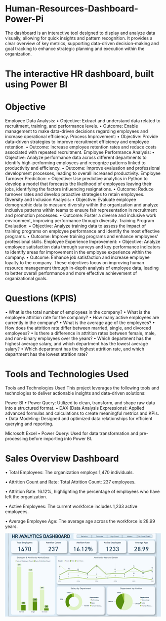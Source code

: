 # Human-Resources-Dashboard-Power-Pi
The dashboard is an interactive tool designed to display and analyze data visually, allowing for quick insights and pattern recognition. It provides a clear overview of key metrics, supporting data-driven decision-making and goal tracking to enhance strategic planning and execution within the organization.

# The interactive HR dashboard, built using Power BI

# Objective

Employee Data Analysis: • Objective: Extract and understand data related to recruitment, training, and performance levels. • Outcome: Enable management to make data-driven decisions regarding employees and increase operational efficiency.
Process Improvement: • Objective: Provide data-driven strategies to improve recruitment efficiency and employee retention. • Outcome: Increase employee retention rates and reduce costs associated with repeated recruitment.
Employee Performance Analysis: • Objective: Analyze performance data across different departments to identify high-performing employees and recognize patterns linked to productivity and efficiency. • Outcome: Improve evaluation and professional development processes, leading to overall increased productivity.
Employee Turnover Prediction: • Objective: Use predictive analytics in Python to develop a model that forecasts the likelihood of employees leaving their jobs, identifying the factors influencing resignations. • Outcome: Reduce turnover rates and develop proactive strategies to retain employees.
Diversity and Inclusion Analysis: • Objective: Evaluate employee demographic data to measure diversity within the organization and analyze inclusive patterns within teams to ensure fair representation in recruitment and promotion processes. • Outcome: Foster a diverse and inclusive work environment, improving performance through diversity.
Training Program Evaluation: • Objective: Analyze training data to assess the impact of training programs on employee performance and identify the most effective programs. • Outcome: Improve training programs and enhance employees' professional skills.
Employee Experience Improvement: • Objective: Analyze employee satisfaction data through surveys and key performance indicators to identify areas for improvement in the employee experience within the company. • Outcome: Enhance job satisfaction and increase employee loyalty to the company. These objectives focus on improving human resource management through in-depth analysis of employee data, leading to better overall performance and more effective achievement of organizational goals.


# Questions (KPIS)

• What is the total number of employees in the company?
• What is the employee attrition rate for the company?
• How many active employees are currently in the company?
• What is the average age of the employees?
• How does the attrition rate differ between married, single, and divorced employees?
• Is there a difference in attrition rates between female, male, and non-binary employees over the years?
• Which department has the highest average salary, and which department has the lowest average salary?
• Which department has the highest attrition rate, and which department has the lowest attrition rate?



# Tools and Technologies Used

Tools and Technologies Used
This project leverages the following tools and technologies to deliver actionable insights and data-driven solutions:

Power BI
• Power Query: Utilized to clean, transform, and shape raw data into a structured format.
• DAX (Data Analysis Expressions): Applied advanced formulas and calculations to create meaningful metrics and KPIs.
• Data Modeling: Designed and optimized data relationships for efficient querying and reporting.

Microsoft Excel
• Power Query: Used for data transformation and pre-processing before importing into Power BI.


# Sales Overview Dashboard

• Total Employees:
The organization employs 1,470 individuals.

• Attrition Count and Rate:
Total Attrition Count: 237 employees.

• Attrition Rate: 16.12%, highlighting the percentage of employees who have left the organization.

• Active Employees:
The current workforce includes 1,233 active employees.

• Average Employee Age:
The average age across the workforce is 28.99 years.

![Home.png](Home.png)






